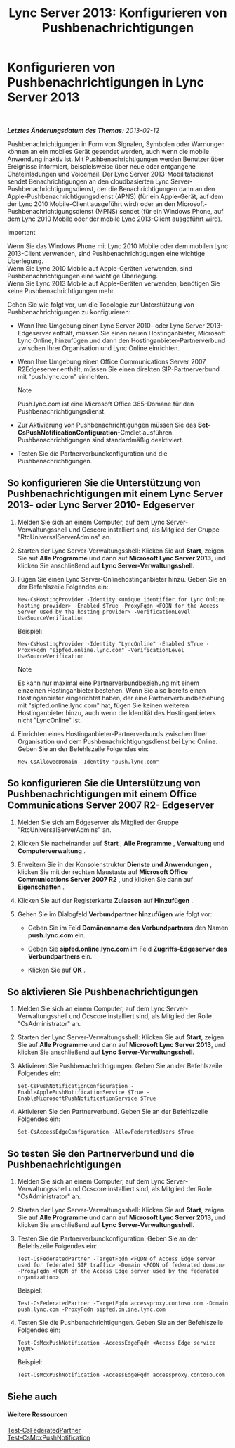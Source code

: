 ﻿---
title: 'Lync Server 2013: Konfigurieren von Pushbenachrichtigungen'
TOCTitle: Konfigurieren von Pushbenachrichtigungen
ms:assetid: d77f2c06-0fe6-45d5-8f08-808ab871b3e0
ms:mtpsurl: https://technet.microsoft.com/de-de/library/Hh690047(v=OCS.15)
ms:contentKeyID: 49295561
ms.date: 05/19/2016
mtps_version: v=OCS.15
ms.translationtype: HT
---

# Konfigurieren von Pushbenachrichtigungen in Lync Server 2013

 

_**Letztes Änderungsdatum des Themas:** 2013-02-12_

Pushbenachrichtigungen in Form von Signalen, Symbolen oder Warnungen können an ein mobiles Gerät gesendet werden, auch wenn die mobile Anwendung inaktiv ist. Mit Pushbenachrichtigungen werden Benutzer über Ereignisse informiert, beispielsweise über neue oder entgangene Chateinladungen und Voicemail. Der Lync Server 2013-Mobilitätsdienst sendet Benachrichtigungen an den cloudbasierten Lync Server-Pushbenachrichtigungsdienst, der die Benachrichtigungen dann an den Apple-Pushbenachrichtigungsdienst (APNS) (für ein Apple-Gerät, auf dem der Lync 2010 Mobile-Client ausgeführt wird) oder an den Microsoft-Pushbenachrichtigungsdienst (MPNS) sendet (für ein Windows Phone, auf dem Lync 2010 Mobile oder der mobile Lync 2013-Client ausgeführt wird).


> [!IMPORTANT]
> Wenn Sie das Windows Phone mit Lync 2010 Mobile oder dem mobilen Lync 2013-Client verwenden, sind Pushbenachrichtigungen eine wichtige Überlegung.<BR>Wenn Sie Lync 2010 Mobile auf Apple-Geräten verwenden, sind Pushbenachrichtigungen eine wichtige Überlegung.<BR>Wenn Sie Lync 2013 Mobile auf Apple-Geräten verwenden, benötigen Sie keine Pushbenachrichtigungen mehr.



Gehen Sie wie folgt vor, um die Topologie zur Unterstützung von Pushbenachrichtigungen zu konfigurieren:

  - Wenn Ihre Umgebung einen Lync Server 2010- oder Lync Server 2013- Edgeserver enthält, müssen Sie einen neuen Hostinganbieter, Microsoft Lync Online, hinzufügen und dann den Hostinganbieter-Partnerverbund zwischen Ihrer Organisation und Lync Online einrichten.

  - Wenn Ihre Umgebung einen Office Communications Server 2007 R2Edgeserver enthält, müssen Sie einen direkten SIP-Partnerverbund mit "push.lync.com" einrichten.
    

    > [!NOTE]
    > Push.lync.com ist eine Microsoft Office&nbsp;365-Domäne für den Pushbenachrichtigungsdienst.



  - Zur Aktivierung von Pushbenachrichtigungen müssen Sie das **Set-CsPushNotificationConfiguration**-Cmdlet ausführen. Pushbenachrichtigungen sind standardmäßig deaktiviert.

  - Testen Sie die Partnerverbundkonfiguration und die Pushbenachrichtigungen.

## So konfigurieren Sie die Unterstützung von Pushbenachrichtigungen mit einem Lync Server 2013- oder Lync Server 2010- Edgeserver

1.  Melden Sie sich an einem Computer, auf dem Lync Server-Verwaltungsshell und Ocscore installiert sind, als Mitglied der Gruppe "RtcUniversalServerAdmins" an.

2.  Starten der Lync Server-Verwaltungsshell: Klicken Sie auf **Start**, zeigen Sie auf **Alle Programme** und dann auf **Microsoft Lync Server 2013**, und klicken Sie anschließend auf **Lync Server-Verwaltungsshell**.

3.  Fügen Sie einen Lync Server-Onlinehostinganbieter hinzu. Geben Sie an der Befehlszeile Folgendes ein:
    
        New-CsHostingProvider -Identity <unique identifier for Lync Online hosting provider> -Enabled $True -ProxyFqdn <FQDN for the Access Server used by the hosting provider> -VerificationLevel UseSourceVerification
    
    Beispiel:
    
        New-CsHostingProvider -Identity "LyncOnline" -Enabled $True -ProxyFqdn "sipfed.online.lync.com" -VerificationLevel UseSourceVerification
    

    > [!NOTE]
    > Es kann nur maximal eine Partnerverbundbeziehung mit einem einzelnen Hostinganbieter bestehen. Wenn Sie also bereits einen Hostinganbieter eingerichtet haben, der eine Partnerverbundbeziehung mit "sipfed.online.lync.com" hat, fügen Sie keinen weiteren Hostinganbieter hinzu, auch wenn die Identität des Hostinganbieters nicht "LyncOnline" ist.



4.  Einrichten eines Hostinganbieter-Partnerverbunds zwischen Ihrer Organisation und dem Pushbenachrichtigungsdienst bei Lync Online. Geben Sie an der Befehlszeile Folgendes ein:
    
        New-CsAllowedDomain -Identity "push.lync.com"

## So konfigurieren Sie die Unterstützung von Pushbenachrichtigungen mit einem Office Communications Server 2007 R2- Edgeserver

1.  Melden Sie sich am Edgeserver als Mitglied der Gruppe "RtcUniversalServerAdmins" an.

2.  Klicken Sie nacheinander auf **Start** , **Alle Programme** , **Verwaltung** und **Computerverwaltung** .

3.  Erweitern Sie in der Konsolenstruktur **Dienste und Anwendungen** , klicken Sie mit der rechten Maustaste auf **Microsoft Office Communications Server 2007 R2** , und klicken Sie dann auf **Eigenschaften** .

4.  Klicken Sie auf der Registerkarte **Zulassen** auf **Hinzufügen** .

5.  Gehen Sie im Dialogfeld **Verbundpartner hinzufügen** wie folgt vor:
    
      - Geben Sie im Feld **Domänenname des Verbundpartners** den Namen **push.lync.com** ein.
    
      - Geben Sie **sipfed.online.lync.com** im Feld **Zugriffs-Edgeserver des Verbundpartners** ein.
    
      - Klicken Sie auf **OK** .

## So aktivieren Sie Pushbenachrichtigungen

1.  Melden Sie sich an einem Computer, auf dem Lync Server-Verwaltungsshell und Ocscore installiert sind, als Mitglied der Rolle "CsAdministrator" an.

2.  Starten der Lync Server-Verwaltungsshell: Klicken Sie auf **Start**, zeigen Sie auf **Alle Programme** und dann auf **Microsoft Lync Server 2013**, und klicken Sie anschließend auf **Lync Server-Verwaltungsshell**.

3.  Aktivieren Sie Pushbenachrichtigungen. Geben Sie an der Befehlszeile Folgendes ein:
    
        Set-CsPushNotificationConfiguration -EnableApplePushNotificationService $True -EnableMicrosoftPushNotificationService $True

4.  Aktivieren Sie den Partnerverbund. Geben Sie an der Befehlszeile Folgendes ein:
    
        Set-CsAccessEdgeConfiguration -AllowFederatedUsers $True

## So testen Sie den Partnerverbund und die Pushbenachrichtigungen

1.  Melden Sie sich an einem Computer, auf dem Lync Server-Verwaltungsshell und Ocscore installiert sind, als Mitglied der Rolle "CsAdministrator" an.

2.  Starten der Lync Server-Verwaltungsshell: Klicken Sie auf **Start**, zeigen Sie auf **Alle Programme** und dann auf **Microsoft Lync Server 2013**, und klicken Sie anschließend auf **Lync Server-Verwaltungsshell**.

3.  Testen Sie die Partnerverbundkonfiguration. Geben Sie an der Befehlszeile Folgendes ein:
    
        Test-CsFederatedPartner -TargetFqdn <FQDN of Access Edge server used for federated SIP traffic> -Domain <FQDN of federated domain> -ProxyFqdn <FQDN of the Access Edge server used by the federated organization>
    
    Beispiel:
    
        Test-CsFederatedPartner -TargetFqdn accessproxy.contoso.com -Domain push.lync.com -ProxyFqdn sipfed.online.lync.com

4.  Testen Sie die Pushbenachrichtigungen. Geben Sie an der Befehlszeile Folgendes ein:
    
        Test-CsMcxPushNotification -AccessEdgeFqdn <Access Edge service FQDN>
    
    Beispiel:
    
        Test-CsMcxPushNotification -AccessEdgeFqdn accessproxy.contoso.com

## Siehe auch

#### Weitere Ressourcen

[Test-CsFederatedPartner](https://docs.microsoft.com/en-us/powershell/module/skype/Test-CsFederatedPartner)  
[Test-CsMcxPushNotification](https://docs.microsoft.com/en-us/powershell/module/skype/Test-CsMcxPushNotification)

